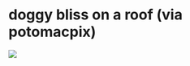<!--
id: 270461735
link: http://tumblr.atmos.org/post/270461735/doggy-bliss-on-a-roof-via-potomacpix
slug: doggy-bliss-on-a-roof-via-potomacpix
date: Sat Dec 05 2009 08:43:49 GMT-0800 (PST)
publish: 2009-12-05
tags: 
title: doggy bliss on a roof (via potomacpix)
-->


doggy bliss on a roof (via potomacpix)
======================================

![](http://31.media.tumblr.com/tumblr_ku6uh1wD9J1qz4sngo1_500.jpg)

